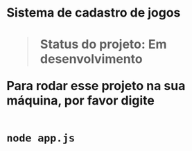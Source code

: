 <h1> Sistema de cadastro de jogos <h1> 

> Status do projeto: Em desenvolvimento

Para rodar esse projeto na sua máquina, por favor digite 

```

node app.js

```

